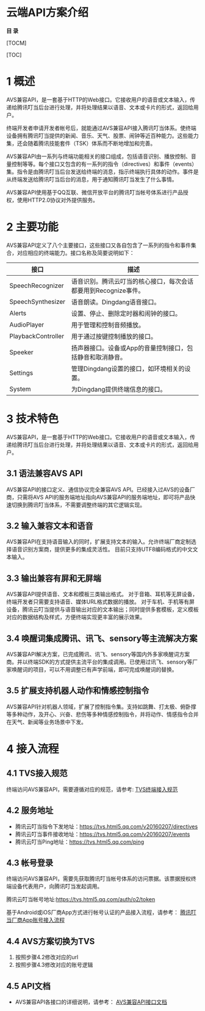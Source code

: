 # 云端API方案介绍

**目 录**

[TOCM]

[TOC]

# 1 概述
AVS兼容API，是一套基于HTTP的Web接口。它接收用户的语音或文本输入，传递给腾讯叮当后台进行处理，并将处理结果以语音、文本或卡片的形式，返回给用户。

终端开发者申请开发者帐号后，就能通过AVS兼容API接入腾讯叮当体系。使终端设备拥有腾讯叮当提供的新闻、音乐、天气、股票、闹钟等近百种能力。这些能力集，还会随着腾讯技能套件（TSK）体系而不断地增加和完善。

AVS兼容API由一系列与终端功能相关的接口组成，包括语音识别、播放控制、音量控制等等。每个接口又包含的有一系列的指令（directives）和事件（events）集。指令是由腾讯叮当后台发送给终端的消息，指示终端执行具体的动作。事件是从终端发送给腾讯叮当后台的消息，用于通知腾讯叮当发生了什么事情。

AVS兼容API使用基于QQ互联、微信开放平台的腾讯叮当帐号体系进行产品授权，使用HTTP2.0协议对外提供服务。

# 2 主要功能
AVS兼容API定义了八个主要接口，这些接口又各自包含了一系列的指令和事件集合，对应相应的终端能力。接口名称及简要说明如下：

|接口|描述|
|-----|------|
|SpeechRecognizer|语音识别。腾讯云叮当的核心接口，每次会话都要用到Recognize事件。|
|SpeechSynthesizer|语音朗读。Dingdang语音接口。|
|Alerts|设置、停止、删除定时器和闹钟的接口。|
|AudioPlayer|用于管理和控制音频播放。|
|PlaybackController|用于通过按键控制播放的接口。|
|Speeker|扬声器接口。设备或App的音量控制接口，包括静音和取消静音。|
|Settings|管理Dingdang设置的接口，如环境相关的设置。|
|System|为Dingdang提供终端信息的接口。|
# 3 技术特色
AVS兼容API，是一套基于HTTP的Web接口。它接收用户的语音或文本输入，传递给腾讯叮当后台进行处理，并将处理结果以语音、文本或卡片的形式，返回给用户。

## 3.1 语法兼容AVS API
AVS兼容API的接口定义、通信协议完全兼容AVS API。已经接入过AVS的设备厂商，只需将AVS API的服务端地址指向AVS兼容API的服务端地址，即可将产品快速切换到腾讯叮当体系，不需要调整终端的其它逻辑实现。

## 3.2 输入兼容文本和语音
AVS兼容API在支持语音输入的同时，扩展支持文本的输入。允许终端厂商定制选择语音识别方案商，提供更多的集成灵活性。 目前只支持UTF8编码格式的中文文本输入。

## 3.3 输出兼容有屏和无屏端
AVS兼容API提供语音、文本和模板三类输出格式。 
对于音箱、耳机等无屏设备，终端开发者只需要支持语音、媒体URL格式数据的播放。 
对于车机、手机等有屏设备，腾讯云叮当提供与语音输出对应的文本输出；同时提供多套模板，定义模板对应的数据结构及样式，方便终端实现更丰富的展示效果。

## 3.4 唤醒词集成腾讯、讯飞、sensory等主流解决方案
AVS兼容API解决方案，已完成腾讯、讯飞、sensory等国内外多家唤醒词方案商。并以终端SDK的方式提供主流平台的集成调用。已使用过讯飞、sensory等厂家唤醒词的项目，可以不用调整已有声学前端，即可完成唤醒词的替换。

## 3.5 扩展支持机器人动作和情感控制指令
AVS兼容API针对机器人领域，扩展了控制指令集。支持如跳舞、打太极、俯卧撑等多种动作，及开心、兴奋、悲伤等多种情感控制指令，并将动作、情感指令合并在天气、新闻等业务场景中下发。

# 4 接入流程
## 4.1 TVS接入规范
终端访问AVS兼容API，需要遵循对应的规范，请参考:
[TVS终端接入规范](https://github.com/TencentDingdang/tvs-tools/blob/master/Tvs%20Protocol/TVS%E7%BB%88%E7%AB%AF%E6%8E%A5%E5%85%A5%E8%A7%84%E8%8C%83.md)

## 4.2 服务地址
- 腾讯云叮当指令下发地址：<https://tvs.html5.qq.com/v20160207/directives> 
- 腾讯云叮当事件接收地址：<https://tvs.html5.qq.com/v20160207/events> 
- 腾讯云叮当Ping地址：<https://tvs.html5.qq.com/ping>

## 4.3 帐号登录
终端访问AVS兼容API，需要先获取腾讯叮当帐号体系的访问票据。该票据授权终端设备代表用户，向腾讯叮当发起调用。

腾讯云叮当帐号地址:<https://tvs.html5.qq.com/auth/o2/token>

基于Android或iOS厂商App方式进行帐号认证的产品接入流程，请参考： 
[腾讯叮当厂商App账号接入流程](https://softfile.3g.qq.com/myapp/trom_l/dingdang/gw/files/cloud_sdk/tvs_access.pdf)

## 4.4 AVS方案切换为TVS
1. 按照步骤4.2修改对应的url
2. 按照步骤4.3修改对应的账号逻辑

## 4.5 API文档
- AVS兼容API各接口的详细说明，请参考：
[AVS兼容API接口文档](https://github.com/TencentDingdang/tvs-tools/blob/master/doc/AVS%E5%85%BC%E5%AE%B9API%E6%8E%A5%E5%8F%A3%E6%96%87%E6%A1%A3.md)